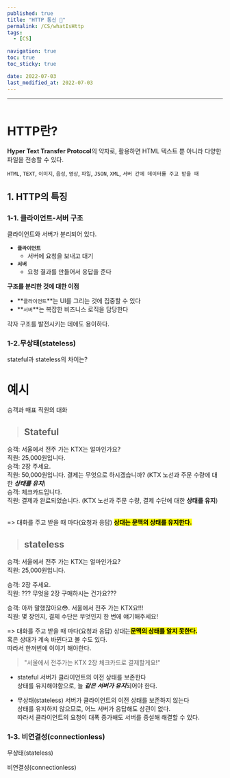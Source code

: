 ```yaml
---
published: true
title: "HTTP 통신 📡"
permalink: /CS/whatIsHttp
tags:
  - [CS]

navigation: true
toc: true
toc_sticky: true

date: 2022-07-03
last_modified_at: 2022-07-03
---
```

****
![]()

# HTTP란?

**Hyper Text Transfer Protocol**의 약자로, 활용하면 HTML 텍스트 뿐 아니라 다양한 파일을 전송할 수 있다. <br/>

`HTML`, `TEXT`, `이미지`, `음성`, `영상`, `파일`, `JSON`, `XML`, `서버 간에 데이터를 주고 받을 때` <br/>

## 1. HTTP의 특징

### 1-1. **클라이언트**-**서버** 구조

클라이언트와 서버가 분리되어 있다.

- **`클라이언트`**
  - 서버에 요청을 보내고 대기
- **`서버`**
  - 요청 결과를 만들어서 응답을 준다

**구조를 분리한 것에 대한 이점**

- **`클라이언트`**는 UI를 그리는 것에 집중할 수 있다
- **`서버`**는 복잡한 비즈니스 로직을 담당한다

각자 구조를 발전시키는 데에도 용이하다.

### 1-2.무상태(stateless)

stateful과 stateless의 차이는? <br/>

# 예시

승객과 매표 직원의 대화 <br/>

> ## Stateful
승객: 서울에서 전주 가는 KTX는 얼마인가요?<br/>
직원: 25,000원입니다.<br/>
승객: 2장 주세요.<br/>
직원: 50,000원입니다. 결제는 무엇으로 하시겠습니까? (KTX 노선과 주문 수량에 대한 ***상태를 유지***)<br/>
승객: 체크카드입니다.<br/>
직원: 결제과 완료되었습니다. (KTX 노선과 주문 수량, 결제 수단에 대한 **상태를 유지**)<br/>
<br/>


=> 대화를 주고 받을 때 마다(요청과 응답) <strong style="color:black;background-color:yellow">상대는 문맥의 상태를 유지한다.</strong><br/>



> ## stateless
승객: 서울에서 전주 가는 KTX는 얼마인가요?<br/>
직원: 25,000원입니다.<br/>

승객: 2장 주세요.<br/>
직원: ??? 무엇을 2장 구매하시는 건가요???<br/>

승객: 아까 말했잖아요😳. 서울에서 전주 가는 KTX요!!!<br/>
직원: 몇 장인지, 결제 수단은 무엇인지 한 번에 얘기해주세요!<br/>

=> 대화를 주고 받을 때 마다(요청과 응답) 상대는<strong style="color:black;background-color:yellow">문맥의 상태를 알지 못한다.</strong><br/>
혹은 상대가 계속 바뀐다고 볼 수도 있다.<br/>
따라서 한꺼번에 이야기 해야한다. <br/>
> "서울에서 전주가는 KTX 2장 체크카드로 결제할게요!"<br/>



- stateful
서버가 클라이언트의 이전 상태를 보존한다<br/>
상태를 유지해야함으로, 늘 ***같은 서버가 유지***되어야 한다.<br/>

- 무상태(stateless)
서버가 클라이언트의 이전 상태를 보존하지 않는다<br/>
상태를 유지하지 않으므로, 어느 서버가 응답해도 상괸이 없다. <br/>
따라서 클라이언트의 요청이 대폭 증가해도 서버를 증설해 해결할 수 있다. <br/>





### 1-3. 비연결성(connectionless)



무상태(stateless)



비연결성(connectionless)




<!-- 
### 1-3. HTTP 메시지




### 1-4. 단순함, 확장 가능 -->

